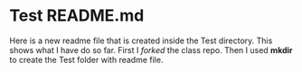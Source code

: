 # Test README.md
Here is a new readme file that is created inside the Test directory. This shows what I have do so far.
First I *forked* the class repo. Then I used  **mkdir** to create the Test folder with readme file. 
